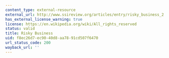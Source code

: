 ```yaml
---
content_type: external-resource
external_url: http://www.ssireview.org/articles/entry/risky_business_2
has_external_license_warning: true
license: https://en.wikipedia.org/wiki/All_rights_reserved
status: valid
title: Risky Business
uid: f8ec26d7-ec90-40d8-aa78-91cd507f6470
url_status_code: 200
wayback_url: ''
---
```

